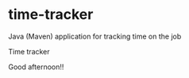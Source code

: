 # time-tracker
Java (Maven) application for tracking time on the job

Time tracker

Good afternoon!!
